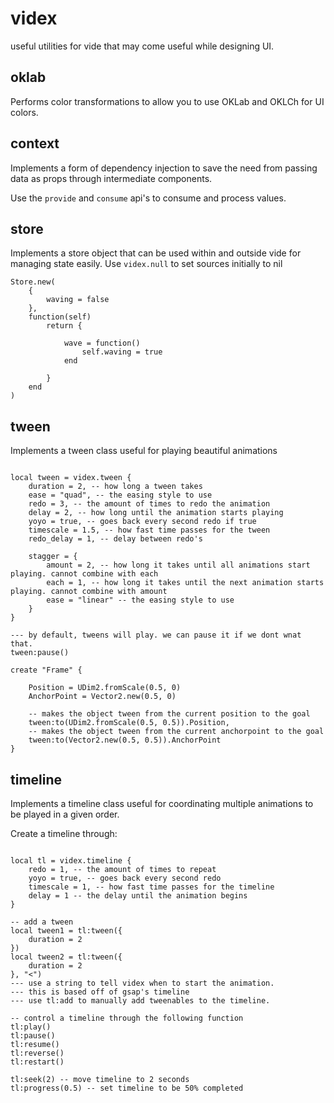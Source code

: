 # videx
useful utilities for vide that may come useful while designing UI.

## oklab

Performs color transformations to allow you to use OKLab and OKLCh for UI
colors.

## context

Implements a form of dependency injection to save the need from passing data
as props through intermediate components.

Use the `provide` and `consume` api's to consume and process values.

## store

Implements a store object that can be used within and outside vide for managing
state easily. Use `videx.null` to set sources initially to nil

```
Store.new(
	{
		waving = false
	},
	function(self)
		return {

			wave = function()
				self.waving = true
			end

		}
	end
)
```

## tween

Implements a tween class useful for playing beautiful animations

```luau

local tween = videx.tween {
	duration = 2, -- how long a tween takes
	ease = "quad", -- the easing style to use
	redo = 3, -- the amount of times to redo the animation
	delay = 2, -- how long until the animation starts playing
	yoyo = true, -- goes back every second redo if true
	timescale = 1.5, -- how fast time passes for the tween
	redo_delay = 1, -- delay between redo's

	stagger = {
		amount = 2, -- how long it takes until all animations start playing. cannot combine with each
		each = 1, -- how long it takes until the next animation starts playing. cannot combine with amount
		ease = "linear" -- the easing style to use
	}
}

--- by default, tweens will play. we can pause it if we dont wnat that.
tween:pause()

create "Frame" {

	Position = UDim2.fromScale(0.5, 0)
	AnchorPoint = Vector2.new(0.5, 0)

	-- makes the object tween from the current position to the goal
	tween:to(UDim2.fromScale(0.5, 0.5)).Position,
	-- makes the object tween from the current anchorpoint to the goal
	tween:to(Vector2.new(0.5, 0.5)).AnchorPoint
}

```

## timeline

Implements a timeline class useful for coordinating multiple animations to be
played in a given order.

Create a timeline through:
```luau

local tl = videx.timeline {
	redo = 1, -- the amount of times to repeat
	yoyo = true, -- goes back every second redo
	timescale = 1, -- how fast time passes for the timeline
	delay = 1 -- the delay until the animation begins	
}

-- add a tween
local tween1 = tl:tween({
	duration = 2
})
local tween2 = tl:tween({
	duration = 2
}, "<")
--- use a string to tell videx when to start the animation.
--- this is based off of gsap's timeline
--- use tl:add to manually add tweenables to the timeline.

-- control a timeline through the following function
tl:play()
tl:pause()
tl:resume()
tl:reverse()
tl:restart()

tl:seek(2) -- move timeline to 2 seconds
tl:progress(0.5) -- set timeline to be 50% completed
```


